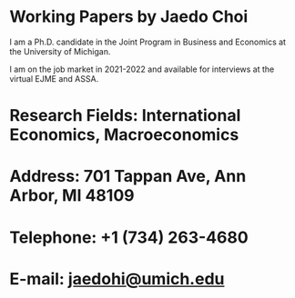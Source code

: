 # Working Papers by Jaedo Choi


I am a Ph.D. candidate in the Joint Program in Business and Economics at the University of Michigan. 

I am on the job market in 2021-2022 and available for interviews at the virtual EJME and ASSA.


# Research Fields: International Economics, Macroeconomics 

# Address: 701 Tappan Ave, Ann Arbor, MI 48109

# Telephone: +1 (734) 263-4680

# E-mail: jaedohi@umich.edu 
